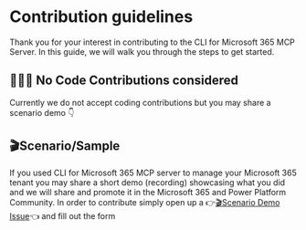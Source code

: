 # Contribution guidelines

Thank you for your interest in contributing to the CLI for Microsoft 365 MCP Server. In this guide, we will walk you through the steps to get started.

## 🚫👨‍💻 No Code Contributions considered

Currently we do not accept coding contributions but you may share a scenario demo 👇

## 🎬Scenario/Sample 

If you used CLI for Microsoft 365 MCP server to manage your Microsoft 365 tenant you may share a short demo (recording) showcasing what you did and we will share and promote it in the Microsoft 365 and Power Platform Community.
In order to contribute simply open up a 👉[🎬Scenario Demo Issue](https://github.com/pnp/cli-microsoft365-mcp-server/issues/new?template=sample.yml)👈 and fill out the form
